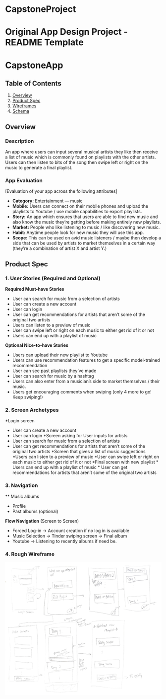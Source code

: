 # CapstoneProject

Original App Design Project - README Template
===

# CapstoneApp

## Table of Contents
1. [Overview](#Overview)
1. [Product Spec](#Product-Spec)
1. [Wireframes](#Wireframes)
2. [Schema](#Schema)

## Overview
### Description
An app where users can input several musical artists they like then receive a list of music which is commonly found on playlists with the other artists. Users can then listen to bits of the song then swipe left or right on the music to generate a final playlist.

### App Evaluation
[Evaluation of your app across the following attributes]
- **Category:**
Entertainment — music
- **Mobile:**
Users can connect on their mobile phones and upload the playlists to Youtube / use mobile capabilities to export playlists.
- **Story:**
An app which ensures that users are able to find new music and also know the music they’re getting before making entirely new playlists.
- **Market:**
People who like listening to music / like discovering new music.
- **Habit:**
Anytime people look for new music they will use this app.
- **Scope:**
This can be used on avid music listeners / maybe then develop a side that can be used by artists to market themselves in a certain way (they’re a combination of artist X and artist Y.)

## Product Spec

### 1. User Stories (Required and Optional)

**Required Must-have Stories**

* User can search for music from a selection of artists
* User can create a new account
* User can login
* User can get recommendations for artists that aren’t some of the original two artists
* Users can listen to a preview of music
* User can swipe left or right on each music to either get rid of it or not
* Users can end up with a playlist of music

**Optional Nice-to-have Stories**

* Users can upload their new playlist to Youtube
* Users can use recommendation features to get a specific model-trained recommendation
* User can see past playlists they’ve made
* User can search for music by a hashtag
* Users can also enter from a musician’s side to market themselves / their music.
* Users get encouraging comments when swiping (only 4 more to go! Keep swiping!)

### 2. Screen Archetypes

*Login screen
   * User can create a new account
   * User can login
*Screen asking for User inputs for artists
   * User can search for music from a selection of artists
   * User can get recommendations for artists that aren’t some of the original two artists
*Screen that gives a list of music suggestions
	*Users can listen to a preview of music
	*User can swipe left or right on each music to either get rid of it or not
*Final screen with new playlist
	* Users can end up with a playlist of music
	* User can get recommendations for artists that aren’t some of the original two artists

### 3. Navigation

** Music albums
* Profile
* Past albums (optional)

**Flow Navigation** (Screen to Screen)
* Forced Log-in -> Account creation if no log in is available
* Music Selection -> Tinder swiping screen -> Final album
* Youtube -> Listening to recently albums if need be.

### 4. Rough Wireframe
![The wireframe diagram](https://github.com/cstepin/CapstoneProject/blob/main/Capstone%20Project%20Wireframe.jpg)

